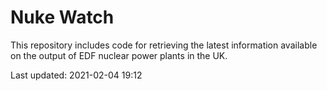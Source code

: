 # Nuke Watch

This repository includes code for retrieving the latest information available on the output of EDF nuclear power plants in the UK.

Last updated: 2021-02-04 19:12